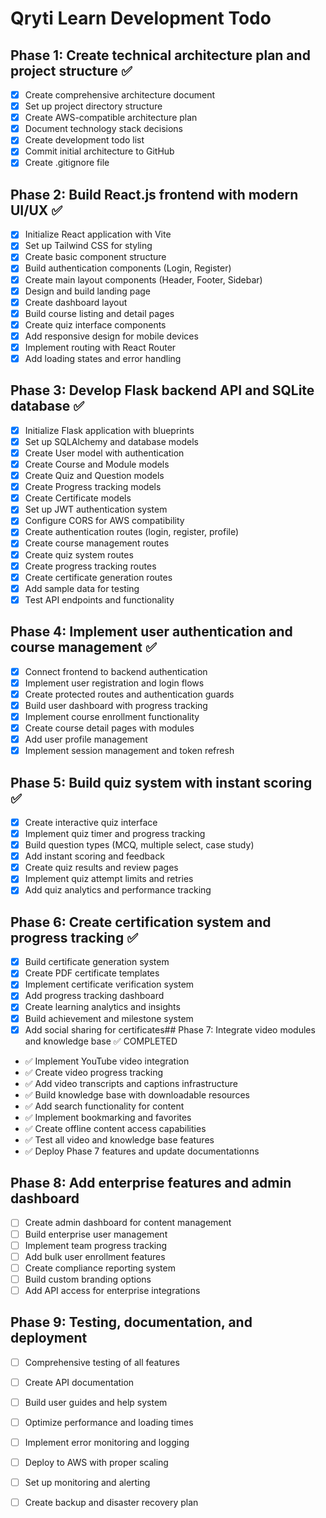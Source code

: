 # Qryti Learn Development Todo

## Phase 1: Create technical architecture plan and project structure ✅
- [x] Create comprehensive architecture document
- [x] Set up project directory structure
- [x] Create AWS-compatible architecture plan
- [x] Document technology stack decisions
- [x] Create development todo list
- [x] Commit initial architecture to GitHub
- [x] Create .gitignore file

## Phase 2: Build React.js frontend with modern UI/UX ✅
- [x] Initialize React application with Vite
- [x] Set up Tailwind CSS for styling
- [x] Create basic component structure
- [x] Build authentication components (Login, Register)
- [x] Create main layout components (Header, Footer, Sidebar)
- [x] Design and build landing page
- [x] Create dashboard layout
- [x] Build course listing and detail pages
- [x] Create quiz interface components
- [x] Add responsive design for mobile devices
- [x] Implement routing with React Router
- [x] Add loading states and error handling

## Phase 3: Develop Flask backend API and SQLite database ✅
- [x] Initialize Flask application with blueprints
- [x] Set up SQLAlchemy and database models
- [x] Create User model with authentication
- [x] Create Course and Module models
- [x] Create Quiz and Question models
- [x] Create Progress tracking models
- [x] Create Certificate models
- [x] Set up JWT authentication system
- [x] Configure CORS for AWS compatibility
- [x] Create authentication routes (login, register, profile)
- [x] Create course management routes
- [x] Create quiz system routes
- [x] Create progress tracking routes
- [x] Create certificate generation routes
- [x] Add sample data for testing
- [x] Test API endpoints and functionality

## Phase 4: Implement user authentication and course management ✅
- [x] Connect frontend to backend authentication
- [x] Implement user registration and login flows
- [x] Create protected routes and authentication guards
- [x] Build user dashboard with progress tracking
- [x] Implement course enrollment functionality
- [x] Create course detail pages with modules
- [x] Add user profile management
- [x] Implement session management and token refresh

## Phase 5: Build quiz system with instant scoring ✅
- [x] Create interactive quiz interface
- [x] Implement quiz timer and progress tracking
- [x] Build question types (MCQ, multiple select, case study)
- [x] Add instant scoring and feedback
- [x] Create quiz results and review pages
- [x] Implement quiz attempt limits and retries
- [x] Add quiz analytics and performance tracking

## Phase 6: Create certification system and progress tracking ✅
- [x] Build certificate generation system
- [x] Create PDF certificate templates
- [x] Implement certificate verification system
- [x] Add progress tracking dashboard
- [x] Create learning analytics and insights
- [x] Build achievement and milestone system
- [x] Add social sharing for certificates## Phase 7: Integrate video modules and knowledge base ✅ COMPLETED
- ✅ Implement YouTube video integration
- ✅ Create video progress tracking
- ✅ Add video transcripts and captions infrastructure
- ✅ Build knowledge base with downloadable resources
- ✅ Add search functionality for content
- ✅ Implement bookmarking and favorites
- ✅ Create offline content access capabilities
- ✅ Test all video and knowledge base features
- ✅ Deploy Phase 7 features and update documentationns

## Phase 8: Add enterprise features and admin dashboard
- [ ] Create admin dashboard for content management
- [ ] Build enterprise user management
- [ ] Implement team progress tracking
- [ ] Add bulk user enrollment features
- [ ] Create compliance reporting system
- [ ] Build custom branding options
- [ ] Add API access for enterprise integrations

## Phase 9: Testing, documentation, and deployment
- [ ] Comprehensive testing of all features
- [ ] Create API documentation
- [ ] Build user guides and help system
- [ ] Optimize performance and loading times
- [ ] Implement error monitoring and logging
- [ ] Deploy to AWS with proper scaling
- [ ] Set up monitoring and alerting
- [ ] Create backup and disaster recovery plan

